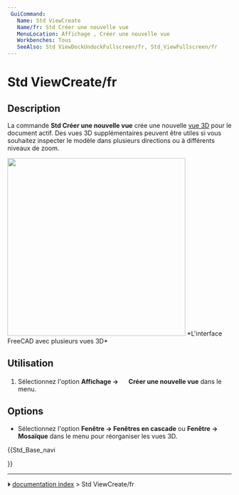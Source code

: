 ```yaml
---
 GuiCommand:
   Name: Std ViewCreate
   Name/fr: Std Créer une nouvelle vue
   MenuLocation: Affichage , Créer une nouvelle vue‏‎
   Workbenches: Tous
   SeeAlso: Std ViewDockUndockFullscreen/fr, Std_ViewFullscreen/fr
---
```


# Std ViewCreate/fr

## Description

La commande **Std Créer une nouvelle vue‏‎** crée une nouvelle [vue 3D](3D_view/fr.md) pour le document actif. Des vues 3D supplémentaires peuvent être utiles si vous souhaitez inspecter le modèle dans plusieurs directions ou à différents niveaux de zoom.

<img alt="" src=images/ViewCreate1.png  style="width:400px;"> 
*L'interface FreeCAD avec plusieurs vues 3D*



## Utilisation

1.  Sélectionnez l\'option **Affichage → <img src="images/Std_ViewCreate.svg" width=16px> Créer une nouvelle vue‏‎** dans le menu.

## Options

-   Sélectionnez l\'option **Fenêtre → Fenêtres en cascade** ou **Fenêtre → Mosaïque** dans le menu pour réorganiser les vues 3D.





{{Std_Base_navi

}}



---
⏵ [documentation index](../README.md) > Std ViewCreate/fr
